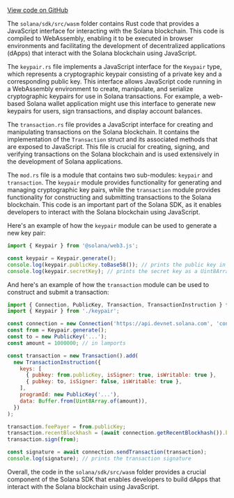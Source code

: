 [View code on GitHub](https://github.com/solana-labs/solana/tree/master/na/sdk/src/wasm)

The `solana/sdk/src/wasm` folder contains Rust code that provides a JavaScript interface for interacting with the Solana blockchain. This code is compiled to WebAssembly, enabling it to be executed in browser environments and facilitating the development of decentralized applications (dApps) that interact with the Solana blockchain using JavaScript.

The `keypair.rs` file implements a JavaScript interface for the `Keypair` type, which represents a cryptographic keypair consisting of a private key and a corresponding public key. This interface allows JavaScript code running in a WebAssembly environment to create, manipulate, and serialize cryptographic keypairs for use in Solana transactions. For example, a web-based Solana wallet application might use this interface to generate new keypairs for users, sign transactions, and display account balances.

The `transaction.rs` file provides a JavaScript interface for creating and manipulating transactions on the Solana blockchain. It contains the implementation of the `Transaction` struct and its associated methods that are exposed to JavaScript. This file is crucial for creating, signing, and verifying transactions on the Solana blockchain and is used extensively in the development of Solana applications.

The `mod.rs` file is a module that contains two sub-modules: `keypair` and `transaction`. The `keypair` module provides functionality for generating and managing cryptographic key pairs, while the `transaction` module provides functionality for constructing and submitting transactions to the Solana blockchain. This code is an important part of the Solana SDK, as it enables developers to interact with the Solana blockchain using JavaScript.

Here's an example of how the `keypair` module can be used to generate a new key pair:

```javascript
import { Keypair } from '@solana/web3.js';

const keypair = Keypair.generate();
console.log(keypair.publicKey.toBase58()); // prints the public key in base58 format
console.log(keypair.secretKey); // prints the secret key as a Uint8Array
```

And here's an example of how the `transaction` module can be used to construct and submit a transaction:

```javascript
import { Connection, PublicKey, Transaction, TransactionInstruction } from '@solana/web3.js';
import { Keypair } from './keypair';

const connection = new Connection('https://api.devnet.solana.com', 'confirmed');
const from = Keypair.generate();
const to = new PublicKey('...');
const amount = 1000000; // in lamports

const transaction = new Transaction().add(
  new TransactionInstruction({
    keys: [
      { pubkey: from.publicKey, isSigner: true, isWritable: true },
      { pubkey: to, isSigner: false, isWritable: true },
    ],
    programId: new PublicKey('...'),
    data: Buffer.from(Uint8Array.of(amount)),
  })
);

transaction.feePayer = from.publicKey;
transaction.recentBlockhash = (await connection.getRecentBlockhash()).blockhash;
transaction.sign(from);

const signature = await connection.sendTransaction(transaction);
console.log(signature); // prints the transaction signature
```

Overall, the code in the `solana/sdk/src/wasm` folder provides a crucial component of the Solana SDK that enables developers to build dApps that interact with the Solana blockchain using JavaScript.
